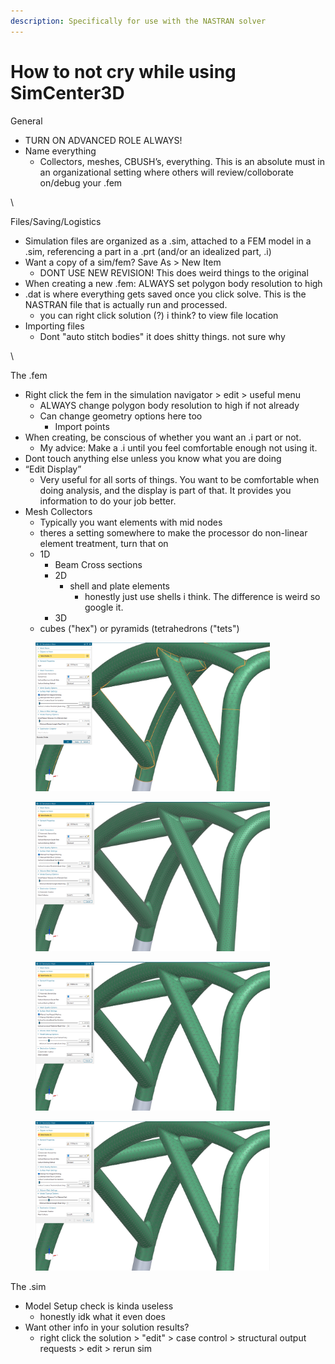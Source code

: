 ```yaml
---
description: Specifically for use with the NASTRAN solver
---
```


# How to not cry while using SimCenter3D

General

* TURN ON ADVANCED ROLE ALWAYS!
* Name everything
  * Collectors, meshes, CBUSH’s, everything. This is an absolute must in an organizational setting where others will review/colloborate on/debug your .fem

\


Files/Saving/Logistics

* Simulation files are organized as a .sim, attached to a FEM model in a .sim, referencing a part in a .prt (and/or an idealized part, .i)
* Want a copy of a sim/fem? Save As > New Item&#x20;
  * DONT USE NEW REVISION! This does weird things to the original
* When creating a new .fem: ALWAYS set polygon body resolution to high
* .dat is where everything gets saved once you click solve. This is the NASTRAN file that is actually run and processed.
  * you can right click solution (?) i think? to view file location
* Importing files
  * Dont "auto stitch bodies" it does shitty things. not sure why

\


The .fem

* Right click the fem in the simulation navigator > edit > useful menu
  * ALWAYS change polygon body resolution to high if not already
  * Can change geometry options here too&#x20;
    * Import points
* When creating, be conscious of whether you want an .i part or not.&#x20;
  * My advice: Make a .i until you feel comfortable enough not using it.
* Dont touch anything else unless you know what you are doing
* “Edit Display”
  * Very useful for all sorts of things. You want to be comfortable when doing analysis, and the display is part of that. It provides you information to do your job better.
* Mesh Collectors
  * Typically you want elements with mid nodes
  * theres a setting somewhere to make the processor do non-linear element treatment, turn that on
  * 1D
    * Beam Cross sections
    * 2D
      * shell and plate elements
        * honestly just use shells i think. The difference is weird so google it.
    * 3D
  * cubes ("hex") or pyramids (tetrahedrons ("tets")

<figure><img src="../../.gitbook/assets/image (47).png" alt="" width="375"><figcaption></figcaption></figure>

<figure><img src="../../.gitbook/assets/image (48).png" alt="" width="375"><figcaption></figcaption></figure>

<figure><img src="../../.gitbook/assets/image (49).png" alt="" width="375"><figcaption></figcaption></figure>

<figure><img src="../../.gitbook/assets/image (50).png" alt="" width="375"><figcaption></figcaption></figure>

The .sim

* Model Setup check is kinda useless
  * honestly idk what it even does
* Want other info in your solution results?
  * right click the solution > "edit" > case control > structural output requests > edit > rerun sim
